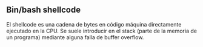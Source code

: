 ## Bin/bash shellcode

El shellcode es una cadena de bytes en código máquina directamente ejecutado en la CPU.
Se suele introducir en el stack (parte de la memoria de un programa) mediante alguna falla de buffer overflow.

